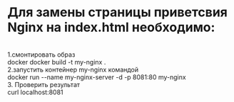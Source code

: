 <h1>Для замены страницы приветсвия Nginx на index.html необходимо:</h1><br> 
1.смонтировать образ <br> 
 docker docker build -t my-nginx .<br> 
2.запустить контейнер my-nginx командой<br> 
 docker run --name my-nginx-server -d -p 8081:80 my-nginx<br> 
3. Проверить результат<br> 
curl localhost:8081 <br> 
